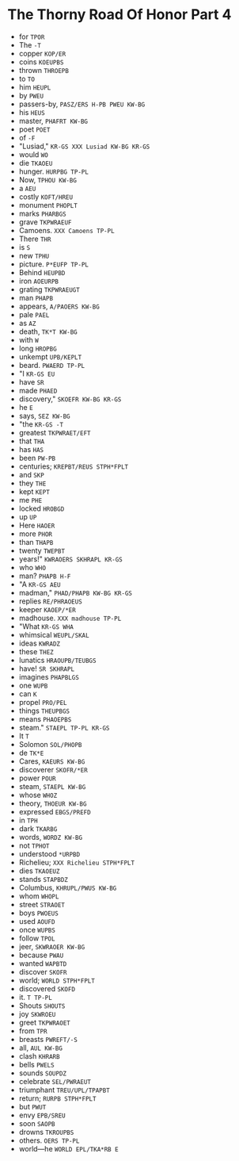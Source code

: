 # The Thorny Road Of Honor Part 4

* for `TPOR`
* The `-T`
* copper `KOP/ER`
* coins `KOEUPBS`
* thrown `THROEPB`
* to `TO`
* him `HEUPL`
* by `PWEU`
* passers-by, `PASZ/ERS H-PB PWEU KW-BG`
* his `HEUS`
* master, `PHAFRT KW-BG`
* poet `POET`
* of `-F`
* "Lusiad," `KR-GS XXX Lusiad KW-BG KR-GS`
* would `WO`
* die `TKAOEU`
* hunger. `HURPBG TP-PL`
* Now, `TPHOU KW-BG`
* a `AEU`
* costly `KOFT/HREU`
* monument `PHOPLT`
* marks `PHARBGS`
* grave `TKPWRAEUF`
* Camoens. `XXX Camoens TP-PL`
* There `THR`
* is `S`
* new `TPHU`
* picture. `P*EUFP TP-PL`
* Behind `HEUPBD`
* iron `AOEURPB`
* grating `TKPWRAEUGT`
* man `PHAPB`
* appears, `A/PAOERS KW-BG`
* pale `PAEL`
* as `AZ`
* death, `TK*T KW-BG`
* with `W`
* long `HROPBG`
* unkempt `UPB/KEPLT`
* beard. `PWAERD TP-PL`
* "I `KR-GS EU`
* have `SR`
* made `PHAED`
* discovery," `SKOEFR KW-BG KR-GS`
* he `E`
* says, `SEZ KW-BG`
* "the `KR-GS -T`
* greatest `TKPWRAET/EFT`
* that `THA`
* has `HAS`
* been `PW-PB`
* centuries; `KREPBT/REUS STPH*FPLT`
* and `SKP`
* they `THE`
* kept `KEPT`
* me `PHE`
* locked `HROBGD`
* up `UP`
* Here `HAOER`
* more `PHOR`
* than `THAPB`
* twenty `TWEPBT`
* years!" `KWRAOERS SKHRAPL KR-GS`
* who `WHO`
* man? `PHAPB H-F`
* "A `KR-GS AEU`
* madman," `PHAD/PHAPB KW-BG KR-GS`
* replies `RE/PHRAOEUS`
* keeper `KAOEP/*ER`
* madhouse. `XXX madhouse TP-PL`
* "What `KR-GS WHA`
* whimsical `WEUPL/SKAL`
* ideas `KWRADZ`
* these `THEZ`
* lunatics `HRAOUPB/TEUBGS`
* have! `SR SKHRAPL`
* imagines `PHAPBLGS`
* one `WUPB`
* can `K`
* propel `PRO/PEL`
* things `THEUPBGS`
* means `PHAOEPBS`
* steam." `STAEPL TP-PL KR-GS`
* It `T`
* Solomon `SOL/PHOPB`
* de `TK*E`
* Cares, `KAEURS KW-BG`
* discoverer `SKOFR/*ER`
* power `POUR`
* steam, `STAEPL KW-BG`
* whose `WHOZ`
* theory, `THOEUR KW-BG`
* expressed `EBGS/PREFD`
* in `TPH`
* dark `TKARBG`
* words, `WORDZ KW-BG`
* not `TPHOT`
* understood `*URPBD`
* Richelieu; `XXX Richelieu STPH*FPLT`
* dies `TKAOEUZ`
* stands `STAPBDZ`
* Columbus, `KHRUPL/PWUS KW-BG`
* whom `WHOPL`
* street `STRAOET`
* boys `PWOEUS`
* used `AOUFD`
* once `WUPBS`
* follow `TPOL`
* jeer, `SKWRAOER KW-BG`
* because `PWAU`
* wanted `WAPBTD`
* discover `SKOFR`
* world; `WORLD STPH*FPLT`
* discovered `SKOFD`
* it. `T TP-PL`
* Shouts `SHOUTS`
* joy `SKWROEU`
* greet `TKPWRAOET`
* from `TPR`
* breasts `PWREFT/-S`
* all, `AUL KW-BG`
* clash `KHRARB`
* bells `PWELS`
* sounds `SOUPDZ`
* celebrate `SEL/PWRAEUT`
* triumphant `TREU/UPL/TPAPBT`
* return; `RURPB STPH*FPLT`
* but `PWUT`
* envy `EPB/SREU`
* soon `SAOPB`
* drowns `TKROUPBS`
* others. `OERS TP-PL`
* world—he `WORLD EPL/TKA*RB E`
